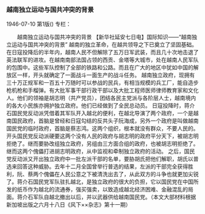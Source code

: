 ### 越南独立运动与国共冲突的背景

1946-07-10
第1版()
专栏：

　　越南独立运动与国共冲突的背景
    【新华社延安七日电】国际知识——“越南独立运动与国共冲突的背景”
    越南的独立革命，在越共领导之下已奠立了坚固基础。在日寇投降后的半年内，越南人民不但解除了五万日军武装，而且几十次地击退了英法联军的进攻。在越南南部法国占领的西贡、金塔等大城市，处在越南人民军队的包围中。这些军队控制了全部的铁路和公路。而且在广大的地区中犹如中国的解放区一样，开头就确定了一面战斗一面生产的战斗任务。
    越南独立政府，现拥有三十万正规军和一百五十万随时可以参战的民兵，有相当规模的兵工厂，能自造步枪机枪和手榴弹。有大批军事干部行政干部以及大批工程师医师律师教育家和文化人。他们的领袖是胡志明（共产党员），团结各民主党派与各阶层人士，越南境内的各大小民族亦拥护独立政府。他们已经做到了全民总动员。
    日寇投降时，蒋介石国民党反动派凭借着其军队开入越北的便利，在越北导演了两个政府，一个是越南国民政府，首脑是曾经和日寇勾结的反共头子阮海成，另外一个政府是叫做越南国民党的临时政府，首脑是蔡志鸿。这两个组织，根本就没有群众，不要人民的。
    开头国民党反动派硬要这两个没有人民的政府与胡志明的政府平分天下，被胡志明拒绝了。继而要胁改组独立政府，另组由三方面合组的政府，也被胡志明拒绝了。继而这两个傀儡打进胡志明政府，从中监视和牵制独立政府的活动。
    之后，国民党反动派又开出独立政府中一批左派干部的名单，要胁胡氏把他们解职，胡氏以普选来回答这种威胁。去年十二月全国曾举行普选的结果，左派的干部完全获得胜利，阮、蔡两个傀儡在人民公意之下被清洗出去了，从此双方的斗争也就更加尖锐了。蒋介石国民党军队驻扎越北，是独立政府的很大的负担，它以国民党在中国所发的纸币作为越北的流通券，强买强卖，以致造成越北经济困难、金融混乱的局面。蒋介石军队自越北撤出以后，并以武器供给越南国民党。（本文大部材料根据新加坡出版之六月十八日《风下××杂志》第十一期）
